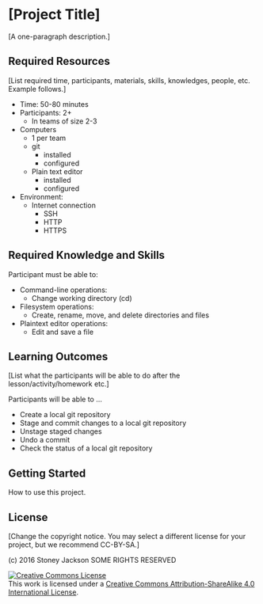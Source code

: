 # [Project Title]

[A one-paragraph description.]

## Required Resources

[List required time, participants, materials, skills, knowledges, people, etc. Example follows.]

- Time: 50-80 minutes
- Participants: 2+
  - In teams of size 2-3
- Computers
  - 1 per team
  - git
    - installed
    - configured
  - Plain text editor
    - installed
    - configured
- Environment:
  - Internet connection
    - SSH
    - HTTP
    - HTTPS

## Required Knowledge and Skills

Participant must be able to:

- Command-line operations:
  - Change working directory (cd)
- Filesystem operations:
  - Create, rename, move, and delete directories and files
- Plaintext editor operations:
  - Edit and save a file

## Learning Outcomes

[List what the participants will be able to do after the lesson/activity/homework etc.]

Participants will be able to ...

- Create a local git repository
- Stage and commit changes to a local git repository
- Unstage staged changes
- Undo a commit
- Check the status of a local git repository

## Getting Started

How to use this project.

## License

[Change the copyright notice. You may select a different license for your project, but we recommend CC-BY-SA.]

(c) 2016 Stoney Jackson SOME RIGHTS RESERVED

<a rel="license" href="http://creativecommons.org/licenses/by-sa/4.0/"><img alt="Creative Commons License" style="border-width:0" src="https://i.creativecommons.org/l/by-sa/4.0/88x31.png" /></a><br />This work is licensed under a <a rel="license" href="http://creativecommons.org/licenses/by-sa/4.0/">Creative Commons Attribution-ShareAlike 4.0 International License</a>.
